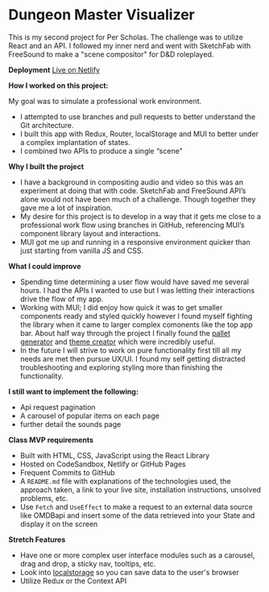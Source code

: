 # Dungeon Master Visualizer 
This is my second project for Per Scholas. The challenge was to utilize React and an API. I followed my inner nerd and went with SketchFab with FreeSound to make a "scene compositor" for D&D roleplayed.  

**Deployment**
[Live on Netlify](https://master--euphonious-mooncake-53c4ad.netlify.app/)

**How I worked on this project:**

My goal was to simulate a professional work environment.

- I attempted to use branches and pull requests to better understand the Git architecture.
- I built this app with Redux, Router, localStorage and MUI to better under a complex implantation of states.
- I combined two APIs to produce a single “scene”

**Why I built the project**

- I have a background in compositing audio and video so this was an experiment at doing that with code. SketchFab and FreeSound API’s alone would not have been much of a challenge. Though together they gave me a lot of inspiration.
- My desire for this project is to develop in a way that it gets me close to a professional work flow using branches in GitHub, referencing MUI’s component library layout and interactions.
- MUI got me up and running in a responsive environment quicker than just starting from vanilla JS and CSS.

**What I could improve**

- Spending time determining a user flow would have saved me several hours. I had the APIs I wanted to use but I was letting their interactions drive the flow of my app. 
- Working with MUI; I did enjoy how quick it was to get smaller components ready and styled quickly however I found myself fighting the library when it came to larger complex comonents like the top app bar. About half way through the project I finally found the [pallet generator](https://m2.material.io/inline-tools/color/) and [theme creator](https://zenoo.github.io/mui-theme-creator/) which were incredibly useful. 
- In the future I will strive to work on pure functionality first till all my needs are met then pursue UX/UI. I found my self getting distracted troubleshooting and exploring styling more than finishing the functionality. 

**I still want to implement the following:**
- Api request pagination
- A carousel of popular items on each page
- further detail the sounds page

**Class MVP requirements**

- Built with HTML, CSS, JavaScript using the React Library
- Hosted on CodeSandbox, Netlify or GitHub Pages
- Frequent Commits to GitHub
- A `README.md` file with explanations of the technologies used, the approach taken, a link to your live site, installation instructions, unsolved problems, etc.
- Use `Fetch` and `UseEffect` to make a request to an external data source like OMDBapi and insert some of the data retrieved into your State and display it on the screen

**Stretch Features**

- Have one or more complex user interface modules such as a carousel, drag and drop, a sticky nav, tooltips, etc.
- Look into [localstorage](https://developer.mozilla.org/en-US/docs/Web/API/Window/localStorage) so you can save data to the user's browser
- Utilize Redux or the Context API

